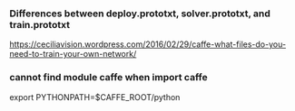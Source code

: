### Differences between deploy.prototxt, solver.prototxt, and train.prototxt
https://ceciliavision.wordpress.com/2016/02/29/caffe-what-files-do-you-need-to-train-your-own-network/

### cannot find module caffe when import caffe
export PYTHONPATH=$CAFFE_ROOT/python
